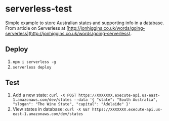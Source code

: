 # serverless-test

Simple example to store Australian states and supporting info in a database. From article on Serverless at [http://jonhiggins.co.uk/words/going-serverless](http://jonhiggins.co.uk/words/going-serverless).

## Deploy

1. `npm i serverless -g`
2. `serverless deploy`

## Test

1. Add a new state: `curl -X POST https://XXXXXXX.execute-api.us-east-1.amazonaws.com/dev/states --data '{ "state": "South Australia", "slogan": "The Wine State", "capital": "Adelaide" }'`
2. View states in database: `curl -X GET https://XXXXXXX.execute-api.us-east-1.amazonaws.com/dev/states`
